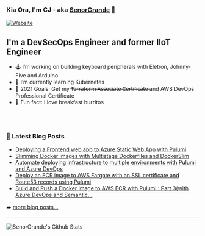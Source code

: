 ### Kia Ora, I'm CJ - aka [SenorGrande][website] 👋

[![Website](https://img.shields.io/website?label=senorgrande.github.io&style=for-the-badge&url=https%3A%2F%2Fsenorgrande.github.io)](https://senorgrande.github.io)

## I'm a DevSecOps Engineer and former IIoT Engineer

- 🕹️ I’m working on building keyboard peripherals with Eletron, Johnny-Five and Arduino
- 🔭 I’m currently learning Kubernetes
- 🥅 2021 Goals: Get my T̶e̶r̶r̶a̶f̶o̶r̶m̶ ̶A̶s̶s̶o̶c̶i̶a̶t̶e̶ ̶C̶e̶r̶t̶i̶f̶i̶c̶a̶t̶e̶  and AWS DevOps Professional Certificate
- 🌯 Fun fact: I love breakfast burritos

<br />
<br />

### 📕 Latest Blog Posts

<!-- BLOG-POST-LIST:START -->
- [Deploying a Frontend web app to Azure Static Web App with Pulumi](https://cj-hewett.medium.com/deploying-a-frontend-web-app-to-azure-static-web-app-with-pulumi-279347e59782?source=rss-1b88832fa9b8------2)
- [Slimming Docker images with Multistage Dockerfiles and DockerSlim](https://cj-hewett.medium.com/slimming-docker-images-with-multistage-dockerfiles-and-dockerslim-d3efc325e10b?source=rss-1b88832fa9b8------2)
- [Automate deploying infrastructure to multiple environments with Pulumi and Azure DevOps](https://cj-hewett.medium.com/automate-deploying-infrastructure-to-multiple-environments-with-pulumi-and-azure-devops-ac0e2b975b37?source=rss-1b88832fa9b8------2)
- [Deploy an ECR image to AWS Fargate with an SSL certificate and Route53 records using Pulumi](https://cj-hewett.medium.com/deploy-an-ecr-image-to-aws-fargate-with-an-ssl-certificate-and-route53-records-using-pulumi-357f4cadec55?source=rss-1b88832fa9b8------2)
- [Build and Push a Docker image to AWS ECR with Pulumi : Part 3&lpar;with Azure DevOps and Semantic…](https://cj-hewett.medium.com/build-and-push-a-docker-image-to-aws-ecr-with-pulumi-part-3-with-azure-devops-and-semantic-cf8c06b7016e?source=rss-1b88832fa9b8------2)
<!-- BLOG-POST-LIST:END -->

➡️ [more blog posts...](https://medium.com/@cj-hewett)

---

<img align="left" alt="SenorGrande's Github Stats" src="https://github-readme-stats.codestackr.vercel.app/api?username=SenorGrande&show_icons=true&hide_border=true" />


[website]: https://senorgrande.github.io

